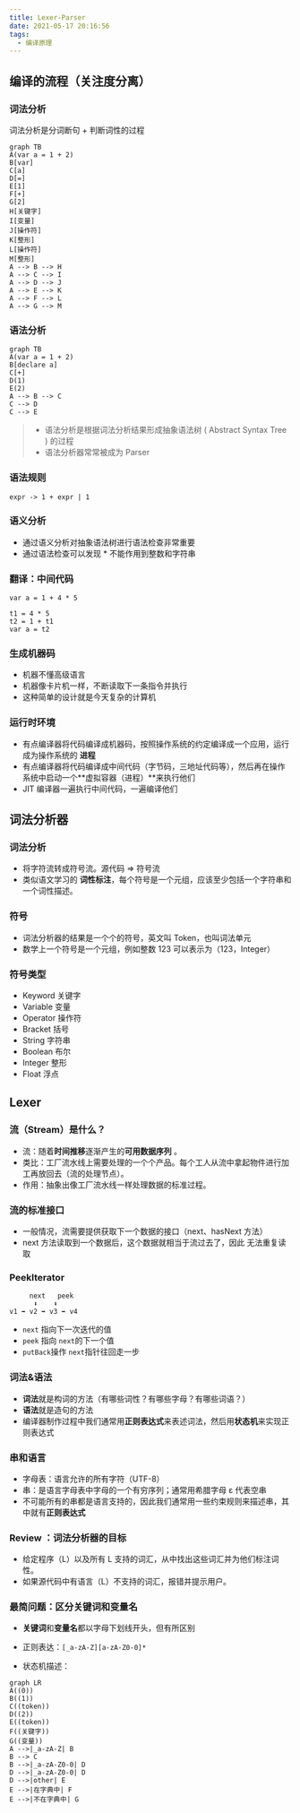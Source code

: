 ```yaml
---
title: Lexer-Parser
date: 2021-05-17 20:16:56
tags:
  - 编译原理
---
```


## 编译的流程（关注度分离）

### 词法分析

词法分析是分词断句 + 判断词性的过程

```mermaid
graph TB
A(var a = 1 + 2)
B[var]
C[a]
D[=]
E[1]
F[+]
G[2]
H[关键字]
I[变量]
J[操作符]
K[整形]
L[操作符]
M[整形]
A --> B --> H
A --> C --> I
A --> D --> J
A --> E --> K
A --> F --> L
A --> G --> M
```

### 语法分析

```mermaid
graph TB
A(var a = 1 + 2)
B[declare a]
C[+]
D(1)
E(2)
A --> B --> C
C --> D
C --> E
```

> - 语法分析是根据词法分析结果形成抽象语法树 ( Abstract Syntax Tree ) 的过程
> - 语法分析器常常被成为 Parser

### 语法规则

```
expr -> 1 + expr | 1
```

### 语义分析

- 通过语义分析对抽象语法树进行语法检查非常重要
- 通过语法检查可以发现 \* 不能作用到整数和字符串

### 翻译：中间代码

```
var a = 1 + 4 * 5

t1 = 4 * 5
t2 = 1 + t1
var a = t2
```

### 生成机器码

- 机器不懂高级语言
- 机器像卡片机一样，不断读取下一条指令并执行
- 这种简单的设计就是今天复杂的计算机

### 运行时环境

- 有点编译器将代码编译成机器码，按照操作系统的约定编译成一个应用，运行成为操作系统的 **进程**
- 有点编译器将代码编译成中间代码（字节码，三地址代码等），然后再在操作系统中启动一个**虚拟容器（进程）**来执行他们
- JIT 编译器一遍执行中间代码，一遍编译他们

## 词法分析器

### 词法分析

- 将字符流转成符号流。源代码 => 符号流
- 类似语文学习的 **词性标注**，每个符号是一个元组，应该至少包括一个字符串和一个词性描述。

### 符号

- 词法分析器的结果是一个个的符号，英文叫 Token，也叫词法单元
- 数学上一个符号是一个元组，例如整数 123 可以表示为（123，Integer）

### 符号类型

- Keyword 关键字
- Variable 变量
- Operator 操作符
- Bracket 括号
- String 字符串
- Boolean 布尔
- Integer 整形
- Float 浮点

## Lexer

### 流（Stream）是什么？

- 流：随着**时间推移**逐渐产生的**可用数据序列** 。
- 类比：工厂流水线上需要处理的一个个产品。每个工人从流中拿起物件进行加工再放回去（流的处理节点）。
- 作用：抽象出像工厂流水线一样处理数据的标准过程。

### 流的标准接口

- 一般情况，流需要提供获取下一个数据的接口（next、hasNext 方法）
- next 方法读取到一个数据后，这个数据就相当于流过去了，因此 无法重复读取

### PeekIterator

```
     next 	peek
      ⬇️  	⬇️
v1 ➡️ v2 ➡️ v3 ➡️ v4
```

- `next` 指向下一次迭代的值
- `peek` 指向 `next`的下一个值
- `putBack`操作 `next`指针往回走一步

### 词法&语法

- **词法**就是构词的方法（有哪些词性？有哪些字母？有哪些词语？）
- **语法**就是造句的方法
- 编译器制作过程中我们通常用**正则表达式**来表述词法，然后用**状态机**来实现正则表达式

### 串和语言

- 字母表：语言允许的所有字符（UTF-8）
- 串：是语言字母表中字母的一个有穷序列；通常用希腊字母 ε 代表空串
- 不可能所有的串都是语言支持的，因此我们通常用一些约束规则来描述串，其中就有**正则表达式**

### Review ：词法分析器的目标

- 给定程序（L）以及所有 L 支持的词汇，从中找出这些词汇并为他们标注词性。
- 如果源代码中有语言（L）不支持的词汇，报错并提示用户。

### 最简问题：区分关键词和变量名

- **关键词**和**变量名**都以字母下划线开头，但有所区别

- 正则表达：`[_a-zA-Z][a-zA-Z0-0]*`

- 状态机描述：

```mermaid
graph LR
A((0))
B((1))
C((token))
D((2))
E((token))
F((关键字))
G((变量))
A -->|_a-zA-Z| B
B --> C
B -->|_a-zA-Z0-0| D
D -->|_a-zA-Z0-0| D
D -->|other| E
E -->|在字典中| F
E -->|不在字典中| G
```